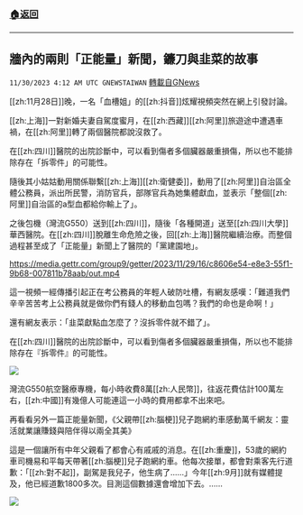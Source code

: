 ###  [:house:返回](README.md)
---


## 牆內的兩則「正能量」新聞，鐮刀與韭菜的故事
`11/30/2023 4:12 AM UTC GNEWSTAIWAN` [轉載自GNews](https://gnews.org/articles/2052467)

[[zh:11月28日]]晚，一名「血槽姐」的[[zh:抖音]]炫耀視頻突然在網上引發討論。

[[zh:上海]]一對新婚夫妻自駕度蜜月，在[[zh:西藏]][[zh:阿里]]旅遊途中遭遇車禍，在[[zh:阿里]]轉了兩個醫院都說沒救了。

在[[zh:四川]]醫院的出院診斷中，可以看到傷者多個臟器嚴重損傷，所以也不能排除存在「拆零件」的可能性。

隨後其小姑姑動用關係聯繫[[zh:上海]][[zh:衛健委]]，動用了[[zh:阿里]]自治區全體公務員，派出所民警，消防官兵，部隊官兵為她集體獻血，並表示「整個[[zh:阿里]]自治區的a型血都給你輸上了」。

之後包機（灣流G550）送到[[zh:四川]]，隨後「各種開道」送至[[zh:四川大學]]華西醫院。在[[zh:四川]]脫離生命危險之後，回[[zh:上海]]醫院繼續治療。而整個過程甚至成了「正能量」新聞上了醫院的「黨建園地」。


https://media.gettr.com/group9/getter/2023/11/29/16/c8606e54-e8e3-55f1-9b68-007811b78aab/out.mp4


這一視頻一經傳播引起正在考公務員的年輕人破防吐槽，有網友感嘆：「難道我們辛辛苦苦考上公務員就是做你們有錢人的移動血包嗎？我們的命也是命啊！」


還有網友表示：「韭菜獻點血怎麼了？沒拆零件就不錯了」。


在[[zh:四川]]醫院的出院診斷中，可以看到傷者多個臟器嚴重損傷，所以也不能排除存在『拆零件』的可能性。

![](ipfs://Qmdgsk1DraVKxfDY5EibPkgrUFuso4bgP7mrGi8C5ETBrb?.png)

灣流G550航空醫療專機，每小時收費8萬[[zh:人民幣]]，往返花費估計100萬左右，[[zh:中國]]有幾億人可能連這一小時的費用都拿不出來吧。

  

再看看另外一篇正能量新聞，《父親帶[[zh:腦梗]]兒子跑網約車感動萬千網友：靈活就業讓賺錢與陪伴得以兩全其美》

  

這是一個讓所有中年父親看了都會心有戚戚的消息。在[[zh:重慶]]，53歲的網約車司機易和平每天帶著[[zh:腦梗]]兒子跑網約車。他每次接單，都會對乘客先行道歉：「[[zh:對不起]]，副駕是我兒子，他生病了……」今年[[zh:9月]]就有媒體提及，他已經道歉1800多次。目測這個數據還會增加下去。……


![](ipfs://QmNw8aJkKsnapnCU61wzbnDF7fP5SWbnQMk8gkmkbeEaZE?.png)

